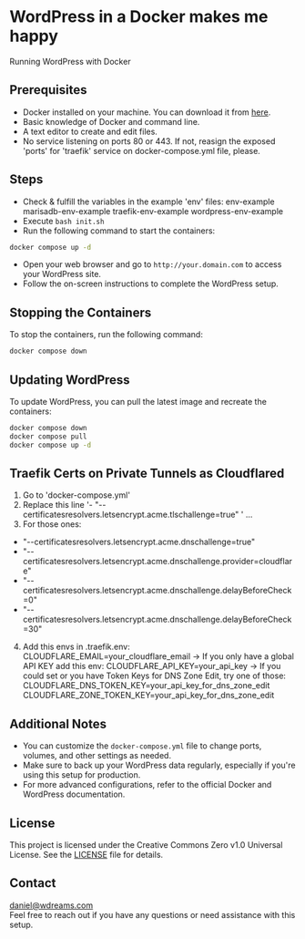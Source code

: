 # WordPress in a Docker makes me happy
Running WordPress with Docker

## Prerequisites
- Docker installed on your machine. You can download it from [here](https://www.docker.com/get-started).
- Basic knowledge of Docker and command line.
- A text editor to create and edit files.
- No service listening on ports 80 or 443. If not, reasign the exposed 'ports' for 'traefik' service on docker-compose.yml file, please.
## Steps
- Check & fulfill the variables in the example 'env' files:
  env-example
  marisadb-env-example
  traefik-env-example
  wordpress-env-example
- Execute `bash init.sh`
- Run the following command to start the containers:
```bash
docker compose up -d
```
- Open your web browser and go to `http://your.domain.com` to access your WordPress site.
- Follow the on-screen instructions to complete the WordPress setup.
## Stopping the Containers
To stop the containers, run the following command:
```bash
docker compose down
```
## Updating WordPress
To update WordPress, you can pull the latest image and recreate the containers:
```bash
docker compose down
docker compose pull
docker compose up -d
```
## Traefik Certs on Private Tunnels as Cloudflared
1. Go to 'docker-compose.yml'
2. Replace this line '- "--certificatesresolvers.letsencrypt.acme.tlschallenge=true"
' ...
3. For those ones:
- "--certificatesresolvers.letsencrypt.acme.dnschallenge=true"
- "--certificatesresolvers.letsencrypt.acme.dnschallenge.provider=cloudflare"
- "--certificatesresolvers.letsencrypt.acme.dnschallenge.delayBeforeCheck=0"
- "--certificatesresolvers.letsencrypt.acme.dnschallenge.delayBeforeCheck=30"
4. Add this envs in .traefik.env:
  CLOUDFLARE_EMAIL=your_cloudflare_email
  -> If you only have a global API KEY add this env:
  CLOUDFLARE_API_KEY=your_api_key
  -> If you could set or you have Token Keys for DNS Zone Edit, try one of those:
  CLOUDFLARE_DNS_TOKEN_KEY=your_api_key_for_dns_zone_edit
  CLOUDFLARE_ZONE_TOKEN_KEY=your_api_key_for_dns_zone_edit

## Additional Notes
- You can customize the `docker-compose.yml` file to change ports, volumes, and other settings as needed.
- Make sure to back up your WordPress data regularly, especially if you're using this setup for production.
- For more advanced configurations, refer to the official Docker and WordPress documentation.
## License
This project is licensed under the Creative Commons Zero v1.0 Universal License. See the [LICENSE](LICENSE) file for details.
## Contact
daniel@wdreams.com  
Feel free to reach out if you have any questions or need assistance with this setup.
